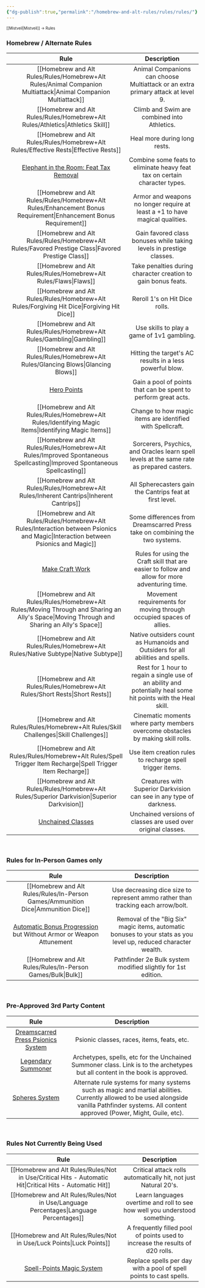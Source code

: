 ```yaml
---
{"dg-publish":true,"permalink":"/homebrew-and-alt-rules/rules/rules/"}
---
```


<sup><sup>[[Mistveil\|Mistveil]] → Rules</sup></sup> 
### Homebrew / Alternate Rules

|                                                                        **Rule**                                                                        |                                                **Description**                                                 |
| :----------------------------------------------------------------------------------------------------------------------------------------------------: | :------------------------------------------------------------------------------------------------------------: |
|                                                            [[Homebrew and Alt Rules/Rules/Homebrew+Alt Rules/Animal Companion Multiattack\|Animal Companion Multiattack]]                                                            |                Animal Companions can choose Multiattack or an extra primary attack at level 9.                 |
|                                                             [[Homebrew and Alt Rules/Rules/Homebrew+Alt Rules/Athletics\|Athletics Skill]]                                                             |                                  Climb and Swim are combined into Athletics.                                   |
|                                                                  [[Homebrew and Alt Rules/Rules/Homebrew+Alt Rules/Effective Rests\|Effective Rests]]                                                                   |                                          Heal more during long rests.                                          |
| [Elephant in the Room: Feat Tax Removal](https://michaeliantorno.com/wp-content/uploads/2018/06/The-Elephant-in-the-Room-Feat-Taxes-in-Pathfinder.pdf) |                   Combine some feats to eliminate heavy feat tax on certain character types.                   |
|                                                           [[Homebrew and Alt Rules/Rules/Homebrew+Alt Rules/Enhancement Bonus Requirement\|Enhancement Bonus Requirement]]                                                            |                  Armor and weapons no longer require at least a +1 to have magical qualities.                  |
|                                                               [[Homebrew and Alt Rules/Rules/Homebrew+Alt Rules/Favored Prestige Class\|Favored Prestige Class]]                                                               |                      Gain favored class bonuses while taking levels in prestige classes.                       |
|                                                                       [[Homebrew and Alt Rules/Rules/Homebrew+Alt Rules/Flaws\|Flaws]]                                                                        |                         Take penalties during character creation to gain bonus feats.                          |
|                                                                 [[Homebrew and Alt Rules/Rules/Homebrew+Alt Rules/Forgiving Hit Dice\|Forgiving Hit Dice]]                                                                 |                                         Reroll 1's on Hit Dice rolls.                                          |
|                                                                      [[Homebrew and Alt Rules/Rules/Homebrew+Alt Rules/Gambling\|Gambling]]                                                                      |                                   Use skills to play a game of 1v1 gambling.                                   |
|                                                                   [[Homebrew and Alt Rules/Rules/Homebrew+Alt Rules/Glancing Blows\|Glancing Blows]]                                                                   |                            Hitting the target's AC results in a less powerful blow.                            |
|                                     [Hero Points](https://www.d20pfsrd.com/gamemastering/other-rules/hero-points/)                                     |                         Gain a pool of points that can be spent to perform great acts.                         |
|                                                              [[Homebrew and Alt Rules/Rules/Homebrew+Alt Rules/Identifying Magic Items\|Identifying Magic Items]]                                                               |                           Change to how magic items are identified with Spellcraft.                            |
|                                                         [[Homebrew and Alt Rules/Rules/Homebrew+Alt Rules/Improved Spontaneous Spellcasting\|Improved Spontaneous Spellcasting]]                                                          |           Sorcerers, Psychics, and Oracles learn spell levels at the same rate as prepared casters.            |
|                                                                 [[Homebrew and Alt Rules/Rules/Homebrew+Alt Rules/Inherent Cantrips\|Inherent Cantrips]]                                                                  |                            All Spherecasters gain the Cantrips feat at first level.                            |
|                                                       [[Homebrew and Alt Rules/Rules/Homebrew+Alt Rules/Interaction between Psionics and Magic\|Interaction between Psionics and Magic]]                                                       |                  Some differences from Dreamscarred Press take on combining the two systems.                   |
|                                 [Make Craft Work](https://www.d20pfsrd.com/skills/craft/alternative-craft-rules-3pp/)                                  |         Rules for using the Craft skill that are easier to follow and allow for more adventuring time.         |
|                                                     [[Homebrew and Alt Rules/Rules/Homebrew+Alt Rules/Moving Through and Sharing an Ally's Space\|Moving Through and Sharing an Ally's Space]]                                                     |                      Movement requirements for moving through occupied spaces of allies.                       |
|                                                                   [[Homebrew and Alt Rules/Rules/Homebrew+Alt Rules/Native Subtype\|Native Subtype]]                                                                   |                Native outsiders count as Humanoids and Outsiders for all abilities and spells.                 |
|                                                                    [[Homebrew and Alt Rules/Rules/Homebrew+Alt Rules/Short Rests\|Short Rests]]                                                                     | Rest for 1 hour to regain a single use of an ability and potentially heal some hit points with the Heal skill. |
|                                                                  [[Homebrew and Alt Rules/Rules/Homebrew+Alt Rules/Skill Challenges\|Skill Challenges]]                                                                  |                Cinematic moments where party members overcome obstacles by making skill rolls.                 |
|                                                            [[Homebrew and Alt Rules/Rules/Homebrew+Alt Rules/Spell Trigger Item Recharge\|Spell Trigger Item Recharge]]                                                             |                            Use item creation rules to recharge spell trigger items.                            |
|                                                                [[Homebrew and Alt Rules/Rules/Homebrew+Alt Rules/Superior Darkvision\|Superior Darkvision]]                                                                 |                      Creatures with Superior Darkvision can see in any type of darkness.                       |
|                                        [Unchained Classes](https://mistveil.fandom.com/wiki/Unchained_Classes)                                         |                         Unchained versions of classes are used over original classes.                          |

<br>

### Rules for In-Person Games only

|                                                            **Rule**                                                            |                                                 **Description**                                                  |
| :----------------------------------------------------------------------------------------------------------------------------: | :--------------------------------------------------------------------------------------------------------------: |
|                                                      [[Homebrew and Alt Rules/Rules/In-Person Games/Ammunition Dice\|Ammunition Dice]]                                                       |                 Use decreasing dice size to represent ammo rather than tracking each arrow/bolt.                 |
| [Automatic Bonus Progression](https://www.d20pfsrd.com/gamemastering/other-rules/unchained-rules/automatic-bonus-progression/) but Without Armor or Weapon Attunement  | Removal of the "Big Six" magic items, automatic bonuses to your stats as you level up, reduced character wealth. |
|                                                            [[Homebrew and Alt Rules/Rules/In-Person Games/Bulk\|Bulk]]                                                            |                           Pathfinder 2e Bulk system modified slightly for 1st edition.                           |

<br>

### Pre-Approved 3rd Party Content

|              **Rule**              |                                                                                          **Description**                                                                                         |
|:----------------------------------:|:------------------------------------------------------------------------------------------------------------------------------------------------------------------------------------------------:|
| [Dreamscarred Press Psionics System](https://www.d20pfsrd.com/alternative-rule-systems/psionics-unleashed/) |                                                                            Psionic classes, races, items, feats, etc.                                                                            |
|         [Legendary Summoner](https://www.d20pfsrd.com/classes/base-classes/summoner/archetypes/summoner-archetypes-legendary-games/)         |                                   Archetypes, spells, etc for the Unchained Summoner class. Link is to the archetypes but all content in the book is approved.                                   |
|           [Spheres System](http://spheresofpower.wikidot.com/)           | Alternate rule systems for many systems such as magic and martial abilities. Currently allowed to be used alongside vanilla Pathfinder systems. All content approved (Power, Might, Guile, etc). |

<br>

### Rules Not Currently Being Used

|                                                 **Rule**                                                  |                                **Description**                                |
| :-------------------------------------------------------------------------------------------------------: | :---------------------------------------------------------------------------: |
|                                     [[Homebrew and Alt Rules/Rules/Not in Use/Critical Hits - Automatic Hit\|Critical Hits - Automatic Hit]]                                     |        Critical attack rolls automatically hit, not just Natural 20's.        |
|                                         [[Homebrew and Alt Rules/Rules/Not in Use/Language Percentages\|Language Percentages]]                                          |  Learn languages overtime and roll to see how well you understood something.  |
|                                              [[Homebrew and Alt Rules/Rules/Not in Use/Luck Points\|Luck Points]]                                              | A frequently filled pool of points used to increase the results of d20 rolls. |
| [Spell-Points Magic System](https://www.d20pfsrd.com/magic/variant-magic-rules/spell-points-magic-system) |      Replace spells per day with a pool of spell points to cast spells.       |